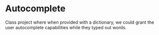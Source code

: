 # Autocomplete

Class project where when provided with a dictionary, we could grant the user autocomplete capabilities while they typed out words.
